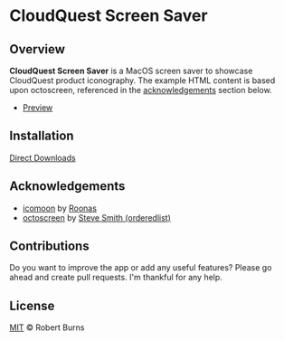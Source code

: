 # CloudQuest Screen Saver

## Overview

**CloudQuest Screen Saver** is a MacOS screen saver to showcase CloudQuest product iconography.  The example HTML content is based upon octoscreen, referenced in the [acknowledgements](#acknowledgements) section below.

- [Preview](https://cdn.rawgit.com/burnsra/CloudQuestSaver/0bc6db47/CloudQuest/Resources/html/index.html?animate)

## Installation

[Direct Downloads](https://github.com/burnsra/CloudQuestSaver/releases/download/v1.0/CloudQuest.zip)

## Acknowledgements

- [icomoon](https://icomoon.io/) by [Roonas](http://roonas.com/)
- [octoscreen](https://github.com/orderedlist/octoscreen/) by [Steve Smith (orderedlist)](steve@github.com)

## Contributions

Do you want to improve the app or add any useful features? Please go ahead and create pull requests. I'm thankful for any help.

## License

[MIT](https://github.com/burnsra/CloudQuestSaver/blob/master/LICENSE) © Robert Burns
